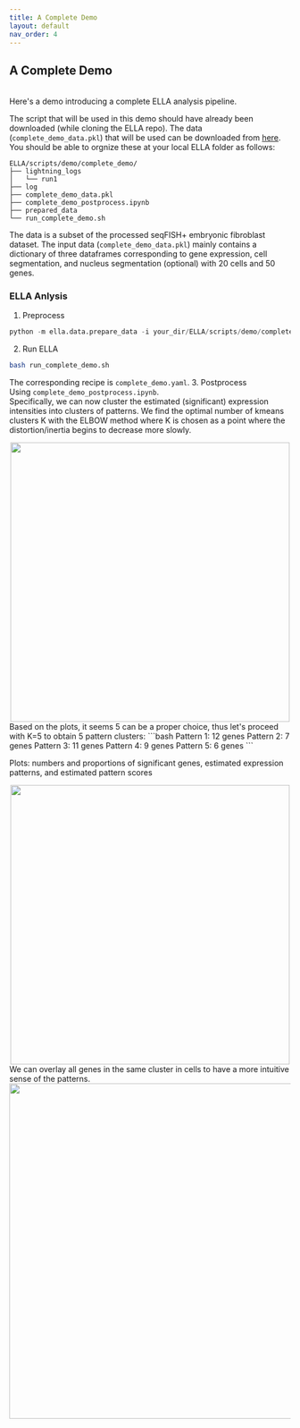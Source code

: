 ```yaml
---
title: A Complete Demo
layout: default
nav_order: 4
---
```


## A Complete Demo

<br>
Here's a demo introducing a complete ELLA analysis pipeline.
<br>

The script that will be used in this demo should have already been downloaded (while cloning the ELLA repo). The data (`complete_demo_data.pkl`) that will be used can be downloaded from [here](https://github.com/jadexq/ELLA/releases/download/v0.0.2/complete_demo_data.pkl). You should be able to orgnize these at your local ELLA folder as follows:

```
ELLA/scripts/demo/complete_demo/
├── lightning_logs
│   └── run1
├── log
├── complete_demo_data.pkl
├── complete_demo_postprocess.ipynb
├── prepared_data
└── run_complete_demo.sh
```

The data is a subset of the processed seqFISH+ embryonic fibroblast dataset. 
The input data (`complete_demo_data.pkl`) mainly contains a dictionary of three dataframes corresponding to gene expression, cell segmentation, and nucleus segmentation (optional) with 20 cells and 50 genes. 

### ELLA Anlysis <br>

1. Preprocess
```python
python -m ella.data.prepare_data -i your_dir/ELLA/scripts/demo/complete_demo/complete_demo_data.pkl -o your_dir/ELLA/scripts/demo/complete_demo/prepared_data
```
2. Run ELLA
```bash
bash run_complete_demo.sh
```
The corresponding recipe is `complete_demo.yaml`.
3. Postprocess <br>
Using `complete_demo_postprocess.ipynb`. <br>
Specifically, we can now cluster the estimated (significant) expression intensities into clusters of patterns. We find the optimal number of kmeans clusters K with the ELBOW method where K is chosen as a point where the distortion/inertia begins to decrease more slowly.
<div style="margin: 0 auto; text-align: center;"> 
<img src="{{ site.baseurl }}/images/demo2_elbow.png" width="500" />
</div>
Based on the plots, it seems 5 can be a proper choice, thus let's proceed with K=5 to obtain 5 pattern clusters:
```bash
Pattern 1: 12 genes
Pattern 2: 7 genes
Pattern 3: 11 genes
Pattern 4: 9 genes
Pattern 5: 6 genes
```

Plots: numbers and proportions of significant genes, estimated expression patterns, and estimated pattern scores

<div style="margin: 0 auto; text-align: center;"> 
<img src="{{ site.baseurl }}/images/demo2_est.png" width="500" />
</div>
We can overlay all genes in the same cluster in cells to have a more intuitive sense of the patterns.
<div style="margin: 0 auto; text-align: center;"> 
<img src="{{ site.baseurl }}/images/demo2_cells.png" width="600" />
</div>
